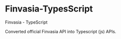 # Finvasia-TypesScript
Finvasia - TypeScript

Converted official Finvasia API into Typescript (js) APIs.

